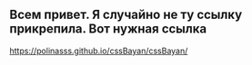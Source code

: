 ## Всем привет. Я случайно не ту ссылку прикрепила. Вот нужная ссылка 
https://polinasss.github.io/cssBayan/cssBayan/
